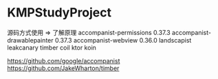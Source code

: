# KMPStudyProject

源码方式使用 => 了解原理
accompanist-permissions 0.37.3
accompanist-drawablepainter 0.37.3
accompanist-webview 0.36.0
landscapist
leakcanary
timber
coil
ktor
koin

https://github.com/google/accompanist
https://github.com/JakeWharton/timber
